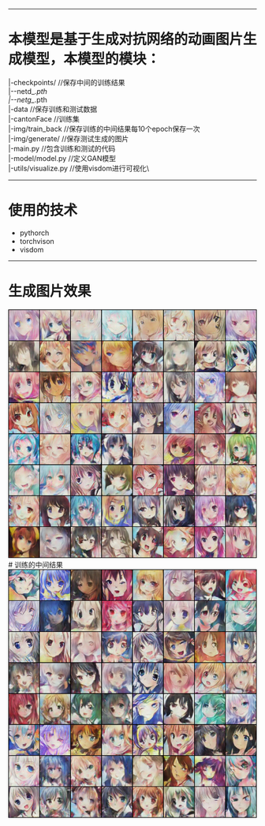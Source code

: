 ****
# 本模型是基于生成对抗网络的动画图片生成模型，本模型的模块：
|-checkpoints/ //保存中间的训练结果\
  |--netd_*.pth\
  |--netg_*.pth\
|-data //保存训练和测试数据\
 |-cantonFace //训练集\
|-img/train_back  //保存训练的中间结果每10个epoch保存一次\
|-img/generate/  //保存测试生成的图片\
|-main.py //包含训练和测试的代码\
|-model/model.py //定义GAN模型\
|-utils/visualize.py //使用visdom进行可视化\

***
# 使用的技术
- pythorch
- torchvison
- visdom

***

# 生成图片效果
<center>
    <img src="https://github.com/lucineIT/GAN/blob/master/imgs/generate/generate_7_0.9243126154565551.png">
</center>
# 训练的中间结果
<center>
  <img src="https://github.com/lucineIT/GAN/blob/master/imgs/train_backup/1920.png">
</center>

